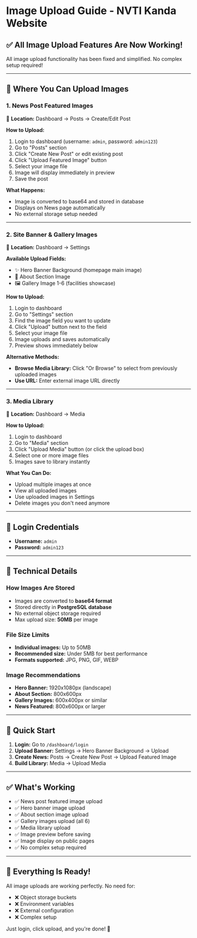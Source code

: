 # Image Upload Guide - NVTI Kanda Website

## ✅ All Image Upload Features Are Now Working!

All image upload functionality has been fixed and simplified. No complex setup required!

---

## 🎯 Where You Can Upload Images

### 1. **News Post Featured Images**
📍 **Location:** Dashboard → Posts → Create/Edit Post

**How to Upload:**
1. Login to dashboard (username: `admin`, password: `admin123`)
2. Go to "Posts" section
3. Click "Create New Post" or edit existing post
4. Click "Upload Featured Image" button
5. Select your image file
6. Image will display immediately in preview
7. Save the post

**What Happens:**
- Image is converted to base64 and stored in database
- Displays on News page automatically
- No external storage setup needed

---

### 2. **Site Banner & Gallery Images**
📍 **Location:** Dashboard → Settings

**Available Upload Fields:**
- ✨ Hero Banner Background (homepage main image)
- 🏢 About Section Image
- 🖼️ Gallery Image 1-6 (facilities showcase)

**How to Upload:**
1. Login to dashboard
2. Go to "Settings" section
3. Find the image field you want to update
4. Click "Upload" button next to the field
5. Select your image file
6. Image uploads and saves automatically
7. Preview shows immediately below

**Alternative Methods:**
- **Browse Media Library:** Click "Or Browse" to select from previously uploaded images
- **Use URL:** Enter external image URL directly

---

### 3. **Media Library**
📍 **Location:** Dashboard → Media

**How to Upload:**
1. Login to dashboard
2. Go to "Media" section
3. Click "Upload Media" button (or click the upload box)
4. Select one or more image files
5. Images save to library instantly

**What You Can Do:**
- Upload multiple images at once
- View all uploaded images
- Use uploaded images in Settings
- Delete images you don't need anymore

---

## 🔑 Login Credentials

- **Username:** `admin`
- **Password:** `admin123`

---

## 📝 Technical Details

### How Images Are Stored
- Images are converted to **base64 format**
- Stored directly in **PostgreSQL database**
- No external object storage required
- Max upload size: **50MB** per image

### File Size Limits
- **Individual images:** Up to 50MB
- **Recommended size:** Under 5MB for best performance
- **Formats supported:** JPG, PNG, GIF, WEBP

### Image Recommendations
- **Hero Banner:** 1920x1080px (landscape)
- **About Section:** 800x600px
- **Gallery Images:** 600x400px or similar
- **News Featured:** 800x600px or larger

---

## 🚀 Quick Start

1. **Login:** Go to `/dashboard/login`
2. **Upload Banner:** Settings → Hero Banner Background → Upload
3. **Create News:** Posts → Create New Post → Upload Featured Image
4. **Build Library:** Media → Upload Media

---

## ✅ What's Working

- ✅ News post featured image upload
- ✅ Hero banner image upload
- ✅ About section image upload
- ✅ Gallery images upload (all 6)
- ✅ Media library upload
- ✅ Image preview before saving
- ✅ Image display on public pages
- ✅ No complex setup required

---

## 🎉 Everything Is Ready!

All image uploads are working perfectly. No need for:
- ❌ Object storage buckets
- ❌ Environment variables
- ❌ External configuration
- ❌ Complex setup

Just login, click upload, and you're done! 🚀
